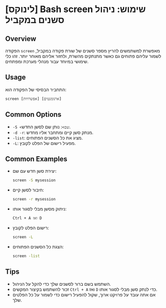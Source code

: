 # [לינוקס] Bash screen שימוש: ניהול סשנים במקביל

## Overview
הפקודה `screen` מאפשרת למשתמשים להריץ מספר סשנים של שורת פקודה במקביל, לשמור עליהם פתוחים גם כאשר מתנתקים מהשרת, ולחזור אליהם מאוחר יותר. זהו כלי שימושי במיוחד עבור מנהלי מערכת ומפתחים.

## Usage
התחביר הבסיסי של הפקודה הוא:
```
screen [אפשרויות] [ארגומנטים]
```

## Common Options
- `-S <שם>`: נותן שם לסשן החדש.
- `-d -r`: מנתק סשן קיים ומתחבר אליו מחדש.
- `-list`: מציג את כל הסשנים הפתוחים.
- `-L`: מפעיל רישום של הפלט לקובץ.

## Common Examples
- יצירת סשן חדש עם שם:
  ```bash
  screen -S mysession
  ```
  
- חיבור לסשן קיים:
  ```bash
  screen -r mysession
  ```
  
- ניתוק מסשן מבלי לסגור אותו:
  ```bash
  Ctrl + A ואז D
  ```

- רישום הפלט לקובץ:
  ```bash
  screen -L
  ```

- הצגת כל הסשנים הפתוחים:
  ```bash
  screen -list
  ```

## Tips
- השתמש בשם ברור לסשנים שלך כדי להקל על הניהול.
- זכור להשתמש בקיצור המקשים `Ctrl + A` ואז `D` כדי לנתק סשן מבלי לסגור אותו.
- אם אתה עובד על פרויקט ארוך, שקול להפעיל רישום כדי לשמור על כל הפלטים שלך.